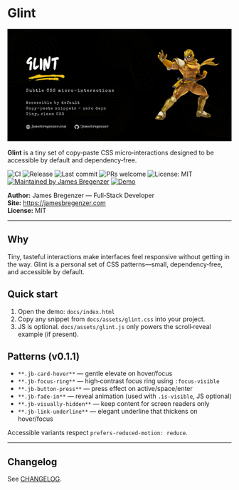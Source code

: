 # Glint

![Banner: Glint — subtle CSS micro‑interactions. Accessible, no dependencies, clean CSS.](docs/banner.svg)

**Glint** is a tiny set of copy‑paste CSS micro‑interactions designed to be accessible by default and dependency‑free.

![CI](https://github.com/jamesbregenzer/glint/actions/workflows/ci.yml/badge.svg?branch=main)
![Release](https://img.shields.io/github/v/release/jamesbregenzer/glint?display_name=tag)
![Last commit](https://img.shields.io/github/last-commit/jamesbregenzer/glint)
![PRs welcome](https://img.shields.io/badge/PRs-welcome-brightgreen)
![License: MIT](https://img.shields.io/badge/License-MIT-blue.svg)
[![Maintained by James Bregenzer](https://img.shields.io/badge/maintained%20by-James%20Bregenzer-F5C518?labelColor=000000)](https://jamesbregenzer.com)
[![Demo](https://img.shields.io/badge/demo-GitHub%20Pages-black)](https://jamesbregenzer.github.io/glint/)

**Author:** James Bregenzer — Full‑Stack Developer  
**Site:** https://jamesbregenzer.com  
**License:** MIT

---

## Why
Tiny, tasteful interactions make interfaces feel responsive without getting in the way. Glint is a personal set of CSS patterns—small, dependency‑free, and accessible by default.

## Quick start
1. Open the demo: `docs/index.html`  
2. Copy any snippet from `docs/assets/glint.css` into your project.  
3. JS is optional. `docs/assets/glint.js` only powers the scroll‑reveal example (if present).

## Patterns (v0.1.1)
- `**.jb-card-hover**` — gentle elevate on hover/focus
- `**.jb-focus-ring**` — high‑contrast focus ring using `:focus‑visible`
- `**.jb-button-press**` — press effect on active/space/enter
- `**.jb-fade-in**` — reveal animation (used with `.is‑visible`, JS optional)
- `**.jb-visually-hidden**` — keep content for screen readers only
- `**.jb-link-underline**` — elegant underline that thickens on hover/focus

Accessible variants respect `prefers-reduced-motion: reduce`.

---

## Changelog
See [CHANGELOG](./CHANGELOG.md).
